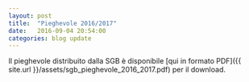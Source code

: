 ```yaml
---
layout: post
title:  "Pieghevole 2016/2017"
date:   2016-09-04 20:54:00
categories: blog update
---
```

Il pieghevole distribuito dalla SGB è disponibile [qui in formato PDF]({{ site.url }}/assets/sgb_pieghevole_2016_2017.pdf) per il download.